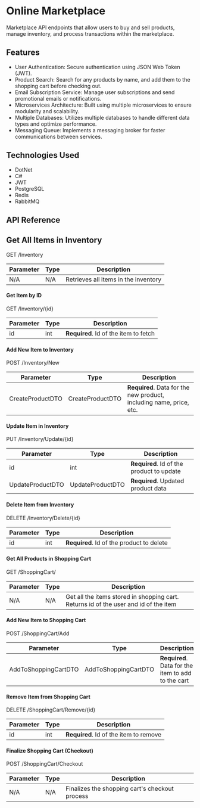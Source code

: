 
# Online Marketplace

Marketplace API endpoints that allow users to buy and sell products, manage inventory, and process transactions within the marketplace.


## Features

- User Authentication: Secure authentication using JSON Web Token (JWT).
- Product Search: Search for any products by name, and add them to the shopping cart before checking out.
- Email Subscription Service: Manage user subscriptions and send promotional emails or notifications.
- Microservices Architecture: Built using multiple microservices to ensure modularity and scalability.
- Multiple Databases: Utilizes multiple databases to handle different data types and optimize performance.
- Messaging Queue: Implements a messaging broker for faster communications between services.


## Technologies Used

- DotNet
- C#
- JWT
- PostgreSQL
- Redis
- RabbitMQ
## API Reference

## Get All Items in Inventory

GET /Inventory

| Parameter | Type | Description |
| --- | --- | --- |
| N/A | N/A | Retrieves all items in the inventory |

#### Get Item by ID

GET /Inventory/{id}

| Parameter | Type | Description |
| --- | --- | --- |
| id | int | **Required**. Id of the item to fetch |

#### Add New Item to Inventory

POST /Inventory/New

| Parameter | Type | Description |
| --- | --- | --- |
| CreateProductDTO | CreateProductDTO | **Required**. Data for the new product, including name, price, etc. |

#### Update Item in Inventory

PUT /Inventory/Update/{id}

| Parameter | Type | Description |
| --- | --- | --- |
| id | int | **Required**. Id of the product to update |
| UpdateProductDTO | UpdateProductDTO | **Required**. Updated product data |

#### Delete Item from Inventory

DELETE /Inventory/Delete/{id}

| Parameter | Type | Description |
| --- | --- | --- |
| id | int | **Required**. Id of the product to delete |

#### Get All Products in Shopping Cart

GET /ShoppingCart/

| Parameter | Type | Description |
| --- | --- | --- |
| N/A | N/A | Get all the items stored in shopping cart. Returns id of the user and id of the item|

#### Add New Item to Shopping Cart

POST /ShoppingCart/Add

| Parameter | Type | Description |
| --- | --- | --- |
| AddToShoppingCartDTO | AddToShoppingCartDTO | **Required**. Data for the item to add to the cart |

#### Remove Item from Shopping Cart

DELETE /ShoppingCart/Remove/{id}

| Parameter | Type | Description |
| --- | --- | --- |
| id | int | **Required**. Id of the item to remove |

#### Finalize Shopping Cart (Checkout)

POST /ShoppingCart/Checkout

| Parameter | Type | Description |
| --- | --- | --- |
| N/A | N/A | Finalizes the shopping cart's checkout process |
